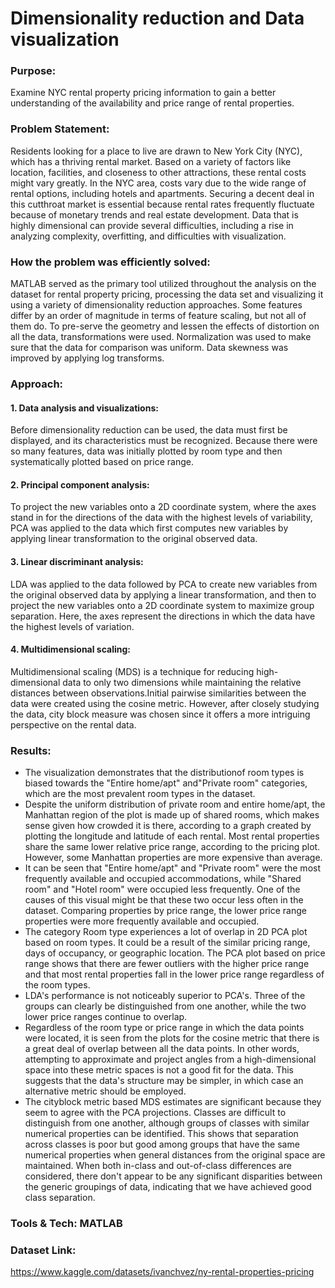 # Dimensionality reduction and Data visualization
### Purpose:

Examine NYC rental property pricing information to gain a better understanding of the availability and price range of rental properties. 

### Problem Statement:

Residents looking for a place to live are drawn to New York City (NYC), which has a thriving rental market. Based on a variety of factors like location, facilities, and closeness to other attractions, these rental costs might vary greatly. In the NYC area, costs vary due to the wide range of rental options, including hotels and apartments. Securing a decent deal in this cutthroat market is essential because rental rates frequently fluctuate because of monetary trends and real estate development. Data that is highly dimensional can provide several difficulties, including a rise in analyzing complexity, overfitting, and difficulties with visualization. 

### How the problem was efficiently solved:

MATLAB served as the primary tool utilized throughout the analysis on the dataset for rental property pricing, processing the data set and visualizing it using a variety of dimensionality reduction approaches. Some features differ by an order of magnitude in terms of feature scaling, but not all of them do. To pre-serve the geometry and lessen the effects of distortion on all the data, transformations were used. Normalization was used to make sure that the data for comparison was uniform. Data skewness was improved by applying log transforms. 

### Approach:

#### 1. Data analysis and visualizations:
Before dimensionality reduction can be used, the data must first be displayed, and its characteristics must be recognized. Because there were so many features, data was initially plotted by room type and then systematically plotted based on price range.  
#### 2. Principal component analysis: 
To project the new variables onto a 2D coordinate system, where the axes stand in for the directions of the data with the highest levels of variability, PCA was applied to the data which first computes new variables by applying linear transformation to the original observed data. 
#### 3. Linear discriminant analysis: 
LDA was applied to the data followed by PCA to create new variables from the original observed data by applying a linear transformation, and then to project the new variables onto a 2D coordinate system to maximize group separation. Here, the axes represent the directions in which the data have the highest levels of variation. 
#### 4. Multidimensional scaling: 
Multidimensional scaling (MDS) is a technique for reducing high-dimensional data to only two dimensions while maintaining the relative distances between observations.Initial pairwise similarities between the data were created using the cosine metric. However, after closely studying the data, city block measure was chosen since it offers a more intriguing perspective on the rental data. 

### Results:

* The visualization demonstrates that the distributionof room types is biased towards the "Entire home/apt" and"Private room" categories, which are the most prevalent room types in the dataset. 
* Despite the uniform distribution of private room and entire home/apt, the Manhattan region of the plot is made up of shared rooms, which makes sense given how crowded it is there, according to a graph created by plotting the longitude and latitude of each rental. Most rental properties share the same lower relative price range, according to the pricing plot. However, some Manhattan properties are more expensive than average. 
* It can be seen that "Entire home/apt" and "Private room" were the most frequently available and occupied accommodations, while "Shared room" and "Hotel room" were occupied less frequently. One of the causes of this visual might be that these two occur less often in the dataset. Comparing properties by price range, the lower price range properties were more frequently available and occupied. 
* The category Room type experiences a lot of overlap in 2D PCA plot based on room types. It could be a result of the similar pricing range, days of occupancy, or geographic location. The PCA plot based on price range shows that there are fewer outliers with the higher price range and that most rental properties fall in the lower price range regardless of the room types. 
* LDA's performance is not noticeably superior to PCA's. Three of the groups can clearly be distinguished from one another, while the two lower price ranges continue to overlap. 
* Regardless of the room type or price range in which the data points were located, it is seen from the plots for the cosine metric that there is a great deal of overlap between all the data points. In other words, attempting to approximate and project angles from a high-dimensional space into these metric spaces is not a good fit for the data. This suggests that the data's structure may be simpler, in which case an alternative metric should be employed. 
* The cityblock metric based MDS estimates are significant because they seem to agree with the PCA projections. Classes are difficult to distinguish from one another, although groups of classes with similar numerical properties can be identified. This shows that separation across classes is poor but good among groups that have the same numerical properties when general distances from the original space are maintained. When both in-class and out-of-class differences are considered, there don't appear to be any significant disparities between the generic groupings of data, indicating that we have achieved good class separation.  

### Tools & Tech: MATLAB
### Dataset Link: 
https://www.kaggle.com/datasets/ivanchvez/ny-rental-properties-pricing
